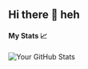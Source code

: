 ## Hi there 👋 heh

#### My Stats 📈
![Your GitHub Stats](https://github-readme-stats.vercel.app/api?username=wck453&show_icons=true&theme=tokyonight)


<!--
**WCK453/WCK453** is a ✨ _special_ ✨ repository because its `README.md` (this file) appears on your GitHub profile.

Here are some ideas to get you started:

- 🔭 I’m currently working on ...
- 🌱 I’m currently learning ...
- 👯 I’m looking to collaborate on ...
- 🤔 I’m looking for help with ...
- 💬 Ask me about ...
- 📫 How to reach me: ...
- 😄 Pronouns: ...
- ⚡ Fun fact: ...
-->
